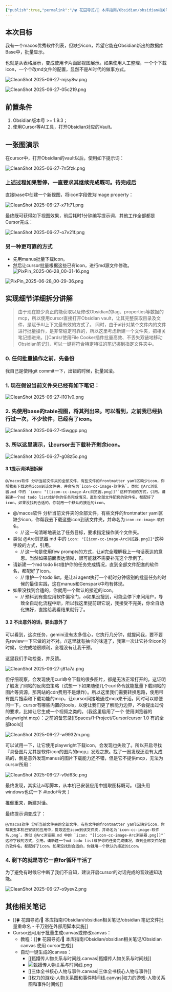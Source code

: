 ```yaml
---
{"publish":true,"permalink":"/🍀 花园导览/🧰 本库指南/Obsidian/obsidian相关笔记/这才是真的AI Agent：使用Cursor对Obsidian进行一键批量智能操作.md","created":"2025-06-27","modified":"2025-06-27","cssclasses":""}
---
```



## 本次目标

我有一个macos优秀软件列表，但缺少icon，希望它能在Obsidian新出的数据库Base中，批量显示。

也就是从表格展示，变成使用卡片画廊视图展示。如果使用人工整理，一个个下载icon，一个个改md文件的配置，显然不是AI时代的做事方式。

![CleanShot 2025-06-27-mjsy8w.png](https://pub-pic.oldwinter.top/2025/06/2aee023b080ea4bc29105f1692de5288.png)

![CleanShot 2025-06-27-05c219.png](https://pub-pic.oldwinter.top/2025/06/58e4186eb494af75d8a39a5860bee62e.png)

## 前置条件

1. Obsidian版本号 >= 1.9.3；
2. 使用Cursor等AI工具，打开Obsidian对应的Vault。

## 一张图演示

在cursor中，打开Obsidian的vault以后，使用如下提示词：

![CleanShot 2025-06-27-7n5fzk.png](https://pub-pic.oldwinter.top/2025/06/7cd1fd73e8df1558da81ac903070064a.png)

### 上述过程如果暂停，一直要求其继续完成既可。待完成后

直接base中创建一个新视图，将icon字段做为Image property：

![CleanShot 2025-06-27-x71t71.png](https://pub-pic.oldwinter.top/2025/06/6f843d2409c9f2eadd82e5df0dd30175.png)

最终既可获得如下视图效果，前后耗时1分钟编写提示词，其他工作全部都是Cursor完成：

![CleanShot 2025-06-27-o7v21f.png](https://pub-pic.oldwinter.top/2025/06/58e4186eb494af75d8a39a5860bee62e.png)

### 另一种更可靠的方式

- 先用manus批量下载icon。
- 然后让cursor批量根据这些已有icon，进行md源文件修改。
![PixPin_2025-06-28_00-31-16.png](https://pub-pic.oldwinter.top/2025/06/1335a647e695c1718abc191de061c2a2.png)

![PixPin_2025-06-28_00-29-36.png](https://pub-pic.oldwinter.top/2025/06/ad706ff3e37547ba64d488a2fa6b3903.png)


## 实现细节详细拆分讲解

> 由于现在缺少真正的能获取以及修改Obsidian的tag、properties等数据的mcp，所以使用cursor直接打开Obsidian vault，让其完整获取目录及文件，是赋予AI上下文最有效的方式了。
> 同时，由于ai针对某个文件内的文件进行批量操作，是非常稳定可靠的，所以这里考虑新建一个文件夹，把相关笔记挪进来。[[Cards/使用File Cooker插件批量高效、不丢失双链地移动Obsidian笔记]]，可以一键将符合特定特征的笔记挪到指定文件夹中。

### 0. 任何批量操作之前，先备份

我自己是使用git commit一下，出错的时候，批量回滚。

### 1. 现在假设当前文件夹已经有如下笔记：

![CleanShot 2025-06-27-l101v0.png](https://pub-pic.oldwinter.top/2025/06/9c9265c556873b82aea35bc6dc42e79b.png)

### 2. 先使用base的table视图，将其列出来。可以看到，之前我已经执行过一次，不少软件，已经有了icon。

![CleanShot 2025-06-27-t5wggp.png](https://pub-pic.oldwinter.top/2025/06/2aee023b080ea4bc29105f1692de5288.png)

### 3. 所以这里演示，让cursor去下载补齐剩余icon。

![CleanShot 2025-06-27-g08z5o.png](https://pub-pic.oldwinter.top/2025/06/606bc5c80614e1959e164c33ad2a92b5.png)

#### 3.1提示词详细拆解

```
@/macos软件 分析当前文件夹的全部文件，有些文件的frontmatter yaml区缺少icon，你帮我去下载这些icon到该文件夹，并命名为`icon-cc-image-软件名`。类似 @Arc浏览器.md 中的 `icon: "[[icon-cc-image-Arc浏览器.png]]"`这种字段的方式，引用。请新建一个md todo list维护你的任务完成情况，直到全部文件配套的软件名，都配好了icon。如果没找到合适的，你就用一个默认的接近的icon。
```

- @/macos软件 分析当前文件夹的全部文件，有些文件的frontmatter yaml区缺少icon，你帮我去下载这些icon到该文件夹，并命名为`icon-cc-image-软件名`。
	- // 这一句清晰地表达了任务目标，要求指定操作某个文件夹。
- 类似 @Arc浏览器.md 中的 `icon: "[[icon-cc-image-Arc浏览器.png]]"`这种字段的方式，引用。
	- // 这一句是使用few prompts的方式，让ai完全理解我上一句话表达的意思。当然如果前面表达清晰，很可能就不需要补充这个示例了。
- 请新建一个md todo list维护你的任务完成情况，直到全部文件配套的软件名，都配好了icon。
	- // 维护一个todo list，是让ai agent执行一个耗时分钟级别的批量任务的时候的最佳实践，这在manus和Genspark中均有体现。
- 如果没找到合适的，你就用一个默认的接近的icon。
	- // 预料到有些应用软件偏冷门，ai如果没搜到，可能会停下来问用户，导致全自动化流程中断，所以我这里提前跟它说，我接受不完美，你全自动化搞好，直接给我看结果就行了。

#### 3.2 不出意外的话，要出意外了

可以看到，这次任务，gemini没有太多信心，它执行几分钟，就提问我，要不要先review一下它做的对不对。//这里就有抽卡的味道了，我第一次让它补全icon的时候，它完成地很顺利，全程没有让我干预。

这里我们手动检查，并反馈。

![CleanShot 2025-06-27-j81a7a.png](https://pub-pic.oldwinter.top/2025/06/3b629dd0f71d4cc7993843f39c9ce70e.png)

但仔细观察，会发现使用curl命令下载的很多图片，都是无法正常打开的。这证明了触发了网站的反爬虫策略（试想一下如果随便几个curl命令就能批量下载网站的图片等资源，那网站的cdn费用不是爆炸）。所以这里我们需要转换思路，使用带有图片搜索和下载功能的mcp，让cursor间接地通过mcp来干活。同时可以顺便问一下，cursor有哪些内置的tools，以便让我们更了解能力边界，不会提出过份的要求，比如让它生成一个视频之类的。（我这里启用了一个 使用浏览器的 playwright mcp）：之前的备忘录[[Spaces/1-Project/Cursor/cursor 1.0 有的全部tools]]

![CleanShot 2025-06-27-w9932m.png](https://pub-pic.oldwinter.top/2025/06/105907c72fdec24b76962f5696503e57.png)

可以试用一下，让它使用playwright下载icon，会发现也失败了。所以开启寻找『具备图片尤其是软件icon的图片的mcp』发现之旅。找了一圈发现还没有太成熟的，倒是意外发现manus的图片下载能力还不错，但是它不提供mcp，无法为cursor所用：

![CleanShot 2025-06-27-v9d63c.png](https://pub-pic.oldwinter.top/2025/06/f7575e8359171e6cf7008fff6af3b80b.png)

最终发现，其实让ai写脚本，从本机已安装应用中提取图标既可。（回头用windows也试一下 #todo/今天 ）

推倒重来，新建对话。

最终提示词变成了：

```
@/macos软件 分析当前文件夹的全部文件，有些文件的frontmatter yaml区缺少icon，你帮我去本机已安装的应用中，提取这些icon到该文件夹，并命名为`icon-cc-image-软件名.png`。类似 @Arc浏览器.md 中的 `icon: "[[icon-cc-image-Arc浏览器.png]]"`这种字段的方式，引用。请新建一个md todo list维护你的任务完成情况，直到全部文件配套的软件名，都配好了icon。如果没找到合适的，你就用一个默认的接近的icon。
```

### 4. 剩下的就是等它一直for循环干活了

为了避免有时候它中断了我们不自知，建议开启cursor的对话完成的音效通知功能。

![CleanShot 2025-06-27-o9yev2.png](https://pub-pic.oldwinter.top/2025/06/876c9e979571a7d3bf98c33ac8d00d2d.png)

## 其他相关笔记

- [[🍀 花园导览/🧰 本库指南/Obsidian/obsidian相关笔记/obsidian 笔记文件批量重命名 - 千万别在外部用脚本实施]]
- Cursor还可用于批量生成canvas或修改canvas：
	- 教程：[[🍀 花园导览/🧰 本库指南/Obsidian/obsidian相关笔记/Obsidian canvas 使用 cursor生成]]
	- 自动一键生成的canvas：
		- [[甄嬛传人物关系与时间线.canvas|甄嬛传人物关系与时间线]]
		- ![甄嬛传人物关系与时间线.png](https://pub-pic.oldwinter.top/2025/06/546bafe08ca13f470b6eda7878dde4ff.png)
		- [[三体全书核心人物与事件.canvas|三体全书核心人物与事件]]
		- [[权力的游戏-人物关系图和事件时间线.canvas|权力的游戏-人物关系图和事件时间线]]

